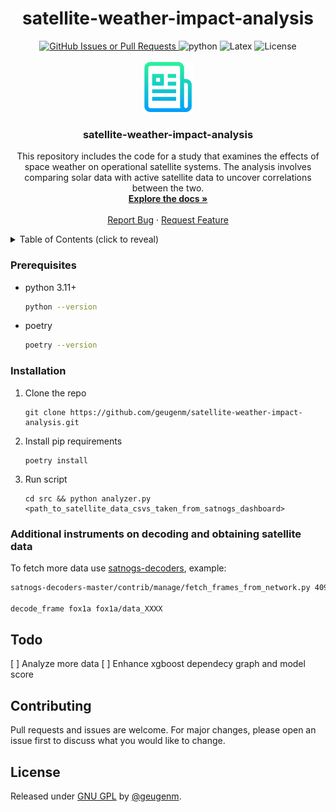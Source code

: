 <h1 align="center">satellite-weather-impact-analysis</h1>

<div align="center" style="text-align: center;">
  <div>
    <a href="https://github.com/geugenm/satellite-weather-impact-analysis/issues">
      <img alt="GitHub Issues or Pull Requests" src="https://img.shields.io/github/issues/geugenm/satellite-weather-impact-analysis?style=for-the-badge">
    </a>
    <img src="https://img.shields.io/badge/python-3.12+-green?style=for-the-badge&logo=python&logoColor=yellow" alt="python" />
    <img src="https://img.shields.io/badge/Latex-LuaTeX-green?style=for-the-badge&logo=latex" alt="Latex" />
    <img src="https://img.shields.io/badge/License-GPU--GPL3.0-green?style=for-the-badge" alt="License" />
  </div>
</div>

<!-- badges generated with: https://badgesgenerator.com/>
<!-- PROJECT LOGO -->
<br />
<div align="center">
  <a href="https://github.com/geugenm/satellite-weather-impact-analysis">
    <img src="img/logo.png" alt="Logo" width="80" height="80">
  </a>

<h3 align="center">satellite-weather-impact-analysis</h3>

  <p align="center">
    This repository includes the code for a study that examines the effects of space weather on operational satellite systems. The analysis involves comparing solar data with active satellite data to uncover correlations between the two.
    <br />
    <a href="https://github.com/geugenm/satellite-weather-impact-analysis/docs"><strong>Explore the docs »</strong></a>
    <br />
    <br />
    <a href="https://github.com/geugenm/satellite-weather-impact-analysis/issues/new?labels=bug&template=bug-report---.md">Report Bug</a>
    ·
    <a href="https://github.com/geugenm/satellite-weather-impact-analysis/issues/new?labels=enhancement&template=feature-request---.md">Request Feature</a>
  </p>
</div>

<!-- TABLE OF CONTENTS -->
<details>
  <summary>Table of Contents (click to reveal)</summary>
  <ol>
    <li>
      <a href="#about-the-project">About The Project</a>
      <ul>
        <li><a href="#built-with">Built With</a></li>
      </ul>
    </li>
        <li><a href="#prerequisites">Prerequisites</a></li>
        <li><a href="#installation">Installation</a></li>
    <li><a href="#contributing">Contributing</a></li>
    <li><a href="#license">License</a></li>
  </ol>
</details>

### Prerequisites

* python 3.11+
  ```sh
  python --version
  ```

* poetry
  ```sh
  poetry --version
  ```

### Installation

1. Clone the repo
   ```shell
   git clone https://github.com/geugenm/satellite-weather-impact-analysis.git
   ```
2. Install pip requirements
   ```shell
   poetry install
   ```

3. Run script
   ```shell
   cd src && python analyzer.py <path_to_satellite_data_csvs_taken_from_satnogs_dashboard>
   ```

### Additional instruments on decoding and obtaining satellite data

To fetch more data use [satnogs-decoders](https://gitlab.com/librespacefoundation/satnogs/satnogs-decoders), example:

```sh
satnogs-decoders-master/contrib/manage/fetch_frames_from_network.py 40967 2018-10-26T00:00:00 2018-10-26T01:00:00 ./fox1a/

decode_frame fox1a fox1a/data_XXXX
```

## Todo

[ ] Analyze more data
[ ] Enhance xgboost dependecy graph and model score

## Contributing

Pull requests and issues are welcome. For major changes, please open an issue
first to discuss what you would like to change.

## License

Released under [GNU GPL](/license.md) by [@geugenm](https://github.com/geugenm).